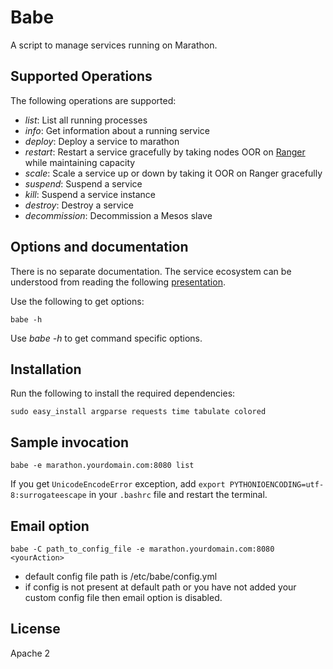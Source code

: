 # Babe
A script to manage services running on Marathon.

## Supported Operations
The following operations are supported:

* _list_: List all running processes
* _info_: Get information about a running service
* _deploy_: Deploy a service to marathon
* _restart_: Restart a service gracefully by taking nodes OOR on [Ranger](https://github.com/flipkart-incubator/ranger) while maintaining capacity
* _scale_: Scale a service up or down by taking it OOR on Ranger gracefully
* _suspend_: Suspend a service
* _kill_: Suspend a service instance
* _destroy_: Destroy a service
* _decommission_: Decommission a Mesos slave

## Options and documentation

There is no separate documentation. The service ecosystem can be understood from reading the following [presentation](http://www.slideshare.net/santanuphoto/blueprints-for-a-service-oriented-system-on-mesos-marathon).

Use the following to get options:
```
babe -h
```

Use _babe <command> -h_ to get command specific options.

## Installation
Run the following to install the required dependencies:

```
sudo easy_install argparse requests time tabulate colored
```

## Sample invocation

```
babe -e marathon.yourdomain.com:8080 list
```

If you get `UnicodeEncodeError` exception, add `export PYTHONIOENCODING=utf-8:surrogateescape` in your `.bashrc` file and restart the terminal.

## Email option
```
babe -C path_to_config_file -e marathon.yourdomain.com:8080 <yourAction>
```
* default config file path is /etc/babe/config.yml
* if config is not present at default path or you have not added your custom config file then email option is disabled.

## License
Apache 2
